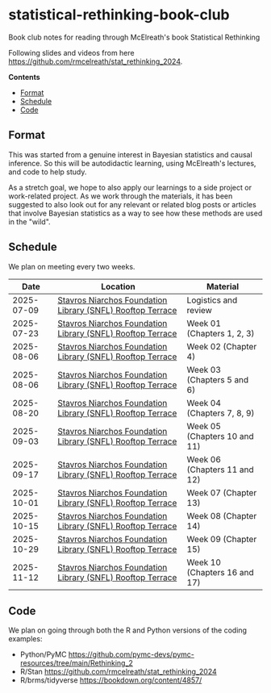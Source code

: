 # statistical-rethinking-book-club
Book club notes for reading through McElreath's book Statistical Rethinking

Following slides and videos from here https://github.com/rmcelreath/stat_rethinking_2024.

**Contents**

- [Format](#format)
- [Schedule](#schedule)
- [Code](#schedule)

## Format

This was started from a genuine interest in Bayesian statistics and causal inference. So this will be autodidactic learning, using McElreath's lectures, and code to help study.

As a stretch goal, we hope to also apply our learnings to a side project or work-related project. As we work through the materials, it has been suggested to also look out for any relevant or related blog posts or articles that involve Bayesian statistics as a way to see how these methods are used in the "wild".

## Schedule

We plan on meeting every two weeks.

| Date | Location | Material |
|--|--|--|
| 2025-07-09 | [Stavros Niarchos Foundation Library (SNFL) Rooftop Terrace][snfl] | Logistics and review |
| 2025-07-23 | [Stavros Niarchos Foundation Library (SNFL) Rooftop Terrace][snfl] | Week 01 (Chapters 1, 2, 3) |
| 2025-08-06 | [Stavros Niarchos Foundation Library (SNFL) Rooftop Terrace][snfl] | Week 02 (Chapter 4) |
| 2025-08-06 | [Stavros Niarchos Foundation Library (SNFL) Rooftop Terrace][snfl] | Week 03 (Chapters 5 and 6) |
| 2025-08-20 | [Stavros Niarchos Foundation Library (SNFL) Rooftop Terrace][snfl] | Week 04 (Chapters 7, 8, 9) |
| 2025-09-03 | [Stavros Niarchos Foundation Library (SNFL) Rooftop Terrace][snfl] | Week 05 (Chapters 10 and 11) |
| 2025-09-17 | [Stavros Niarchos Foundation Library (SNFL) Rooftop Terrace][snfl] | Week 06 (Chapters 11 and 12) |
| 2025-10-01 | [Stavros Niarchos Foundation Library (SNFL) Rooftop Terrace][snfl] | Week 07 (Chapter 13) |
| 2025-10-15 | [Stavros Niarchos Foundation Library (SNFL) Rooftop Terrace][snfl] | Week 08 (Chapter 14) |
| 2025-10-29 | [Stavros Niarchos Foundation Library (SNFL) Rooftop Terrace][snfl] | Week 09 (Chapter 15) |
| 2025-11-12 | [Stavros Niarchos Foundation Library (SNFL) Rooftop Terrace][snfl] | Week 10 (Chapters 16 and 17) |

[snfl]: https://www.nypl.org/locations/snfl/event-center

## Code

We plan on going through both the R and Python versions of the coding examples:

- Python/PyMC https://github.com/pymc-devs/pymc-resources/tree/main/Rethinking_2
- R/Stan https://github.com/rmcelreath/stat_rethinking_2024
- R/brms/tidyverse https://bookdown.org/content/4857/
